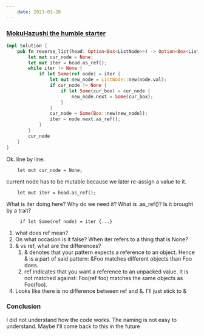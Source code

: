 ```yaml
---
    date: 2023-01-28
---
```

### [MokuHazushi the humble starter](https://leetcode.com/problems/reverse-linked-list/solutions/1980282/rust-iterative/)

```rust
impl Solution {
    pub fn reverse_list(head: Option<Box<ListNode>>) -> Option<Box<ListNode>> {
        let mut cur_node = None;
        let mut iter = head.as_ref();
        while iter != None {
            if let Some(ref node) = iter {
                let mut new_node = ListNode::new(node.val);
                if cur_node != None {
                    if let Some(cur_box) = cur_node {
                        new_node.next = Some(cur_box);
                    }
                }
                cur_node = Some(Box::new(new_node));
                iter = node.next.as_ref();
            }
        }
        cur_node
    }
}
```
Ok. line by line: 

        let mut cur_node = None;

current node has to be mutable because we later re-assign a value to it.

        let mut iter = head.as_ref();

What is iter doing here? Why do we need it? What is .as_ref()? 
Is it brought by a trait?

         if let Some(ref node) = iter {...}

1. what does ref mean? 
2. On what occasion is it false? When iter refers to a thing that is None?
3. & vs ref, what are the differences? 
   1. & denotes that your pattern expects a reference to an object. Hence & is a part of said pattern: &Foo matches different objects than Foo does. 
   2. ref indicates that you want a reference to an unpacked value.
         It is not matched against: Foo(ref foo) matches the same objects as Foo(foo).
4. Looks like there is no difference between ref and &. I'll just stick to &


### Conclusion
I did not understand how the code works.
The naming is not easy to understand. Maybe I'll come back to this in the future
